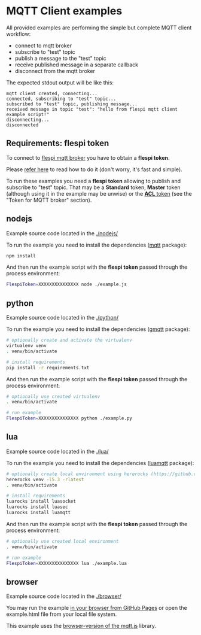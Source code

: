 # MQTT Client examples

All provided examples are performing the simple but complete MQTT client workflow:

* connect to mqtt broker
* subscribe to "test" topic
* publish a message to the "test" topic
* receive published message in a separate callback
* disconnect from the mqtt broker

The expected stdout output will be like this:

```
mqtt client created, connecting...
connected, subscribing to "test" topic...
subscribed to "test" topic, publishing message...
received message in topic "test": "hello from flespi mqtt client example script!"
disconnecting...
disconnected
```

## Requirements: flespi token

To connect to [flespi mqtt broker](https://flespi.com/mqtt-broker) you have to obtain a **flespi token**.

Please [refer here](https://flespi.com/kb/tokens-access-keys-to-flespi-platform) to read how to do it (don't worry, it's fast and simple).

To run these examples you need a **flespi token** allowing to publish and subscribe to "test" topic.
That may be a **Standard** token, **Master** token (although using it in the example may be unwise) or the [**ACL** token](https://flespi.com/blog/take-control-of-token-access-permissions-with-flexible-acls) (see the "Token for MQTT broker" section).

## nodejs

Example source code located in the [./nodejs/](./nodejs/)

To run the example you need to install the dependencies ([mqtt](https://github.com/mqttjs/MQTT.js) package):

```sh
npm install
```

And then run the example script with the **flespi token** passed through the process environment:

```sh
FlespiToken=XXXXXXXXXXXXXXX node ./example.js
```

## python

Example source code located in the [./python/](./python/)

To run the example you need to install the dependencies ([gmqtt](https://github.com/wialon/gmqtt) package):

```sh
# optionally create and activate the virtualenv
virtualenv venv
. venv/bin/activate

# install requirements
pip install -r requirements.txt
```

And then run the example script with the **flespi token** passed through the process environment:

```sh
# optionally use created virtualenv
. venv/bin/activate

# run example
FlespiToken=XXXXXXXXXXXXXXX python ./example.py
```

## lua

Example source code located in the [./lua/](./lua/)

To run the example you need to install the dependencies ([luamqtt](https://github.com/xHasKx/luamqtt) package):

```sh
# optionally create local environment using hererocks (https://github.com/mpeterv/hererocks):
hererocks venv -l5.3 -rlatest
. venv/bin/activate

# install requirements
luarocks install luasocket
luarocks install luasec
luarocks install luamqtt
```

And then run the example script with the **flespi token** passed through the process environment:

```sh
# optionally use created local environment
. venv/bin/activate

# run example
FlespiToken=XXXXXXXXXXXXXXX lua ./example.lua
```

## browser

Example source code located in the [./browser/](./browser/)

You may run the example [in your browser from GitHub Pages](https://flespi-software.github.io/examples/mqtt-client/browser/example.html) or open the example.html file from your local file system.

This example uses the [browser-version of the mqtt.js](https://github.com/mqttjs/MQTT.js#browser) library.
